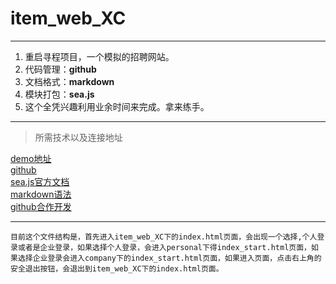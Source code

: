 # item_web_XC
---
1.  重启寻程项目，一个模拟的招聘网站。
2.  代码管理：**github**
3.  文档格式：**markdown**
4.  模块打包：**sea.js**
5.  这个全凭兴趣利用业余时间来完成。拿来练手。

---
>所需技术以及连接地址

[demo地址](http://weiweicat333.github.io/item_web_XC/index.html)  
[github]( https://github.com/)  
[sea.js官方文档](http://seajs.org/docs/#intro)  
[markdown语法](http://sspai.com/25137)  
[github合作开发](http://www.cnblogs.com/chesterphp/p/3577924.html)  

---

    目前这个文件结构是，首先进入item_web_XC下的index.html页面，会出现一个选择,个人登录或者是企业登录，如果选择个人登录，会进入personal下得index_start.html页面，如果选择企业登录会进入company下的index_start.html页面，如果进入页面，点击右上角的安全退出按钮，会退出到item_web_XC下的index.html页面。

